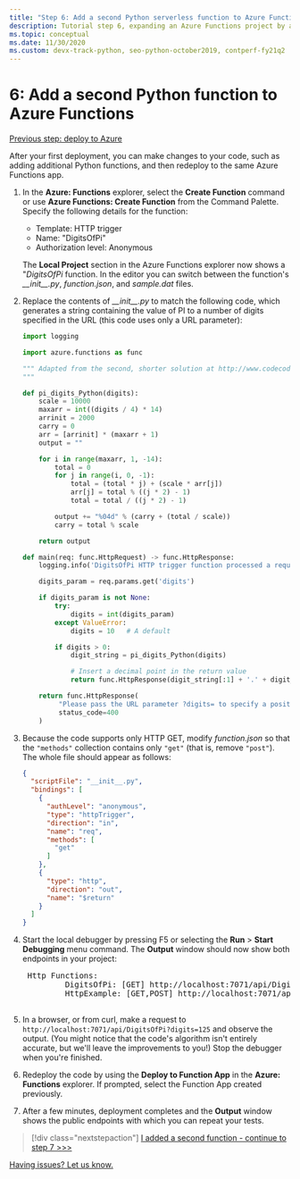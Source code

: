 ```yaml
---
title: "Step 6: Add a second Python serverless function to Azure Functions with VS Code"
description: Tutorial step 6, expanding an Azure Functions project by adding a second serverless function.
ms.topic: conceptual
ms.date: 11/30/2020
ms.custom: devx-track-python, seo-python-october2019, contperf-fy21q2
---
```


# 6: Add a second Python function to Azure Functions

[Previous step: deploy to Azure](tutorial-vs-code-serverless-python-05.md)

After your first deployment, you can make changes to your code, such as adding additional Python functions, and then redeploy to the same Azure Functions app.

1. In the **Azure: Functions** explorer, select the **Create Function** command or use **Azure Functions: Create Function** from the Command Palette. Specify the following details for the function:

    - Template: HTTP trigger
    - Name: "DigitsOfPi"
    - Authorization level: Anonymous

    The **Local Project** section in the Azure Functions explorer now shows a "*DigitsOfPi* function. In the editor you can switch between the function's *\_\_init\_\_.py*, *function.json*, and *sample.dat* files.

1. Replace the contents of *\_\_init\_\_.py* to match the following code, which generates a string containing the value of PI to a number of digits specified in the URL (this code uses only a URL parameter):

    ```python
    import logging

    import azure.functions as func

    """ Adapted from the second, shorter solution at http://www.codecodex.com/wiki/Calculate_digits_of_pi#Python
    """

    def pi_digits_Python(digits):
        scale = 10000
        maxarr = int((digits / 4) * 14)
        arrinit = 2000
        carry = 0
        arr = [arrinit] * (maxarr + 1)
        output = ""

        for i in range(maxarr, 1, -14):
            total = 0
            for j in range(i, 0, -1):
                total = (total * j) + (scale * arr[j])
                arr[j] = total % ((j * 2) - 1)
                total = total / ((j * 2) - 1)

            output += "%04d" % (carry + (total / scale))
            carry = total % scale

        return output

    def main(req: func.HttpRequest) -> func.HttpResponse:
        logging.info('DigitsOfPi HTTP trigger function processed a request.')

        digits_param = req.params.get('digits')

        if digits_param is not None:
            try:
                digits = int(digits_param)
            except ValueError:
                digits = 10   # A default

            if digits > 0:
                digit_string = pi_digits_Python(digits)

                # Insert a decimal point in the return value
                return func.HttpResponse(digit_string[:1] + '.' + digit_string[1:])

        return func.HttpResponse(
             "Please pass the URL parameter ?digits= to specify a positive number of digits.",
             status_code=400
        )
    ```

1. Because the code supports only HTTP GET, modify *function.json* so that the `"methods"` collection contains only `"get"` (that is, remove `"post"`). The whole file should appear as follows:

    ```json
    {
      "scriptFile": "__init__.py",
      "bindings": [
        {
          "authLevel": "anonymous",
          "type": "httpTrigger",
          "direction": "in",
          "name": "req",
          "methods": [
            "get"
          ]
        },
        {
          "type": "http",
          "direction": "out",
          "name": "$return"
        }
      ]
    }
    ```

1. Start the local debugger by pressing F5 or selecting the **Run** > **Start Debugging** menu command. The **Output** window should now show both endpoints in your project:

    <pre>
    Http Functions:
            DigitsOfPi: [GET] http://localhost:7071/api/DigitsOfPi
            HttpExample: [GET,POST] http://localhost:7071/api/HttpExample
    </pre>

1. In a browser, or from curl, make a request to `http://localhost:7071/api/DigitsOfPi?digits=125` and observe the output. (You might notice that the code's algorithm isn't entirely accurate, but we'll leave the improvements to you!) Stop the debugger when you're finished.

1. Redeploy the code by using the **Deploy to Function App** in the **Azure: Functions** explorer. If prompted, select the Function App created previously.

1. After a few minutes, deployment completes and the **Output** window shows the public endpoints with which you can repeat your tests.

> [!div class="nextstepaction"]
> [I added a second function - continue to step 7 >>>](tutorial-vs-code-serverless-python-07.md)

[Having issues? Let us know.](https://aka.ms/python-functions-qs-ms-survey)
